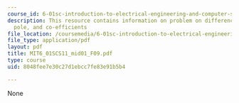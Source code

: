```yaml
---
course_id: 6-01sc-introduction-to-electrical-engineering-and-computer-science-i-spring-2011
description: This resource contains information on problem on difference equation,
  pole, and co-efficients
file_location: /coursemedia/6-01sc-introduction-to-electrical-engineering-and-computer-science-i-spring-2011/8048fee7e30c27d1ebcc7fe83e91b5b4_MIT6_01SCS11_mid01_F09.pdf
file_type: application/pdf
layout: pdf
title: MIT6_01SCS11_mid01_F09.pdf
type: course
uid: 8048fee7e30c27d1ebcc7fe83e91b5b4

---
```

None